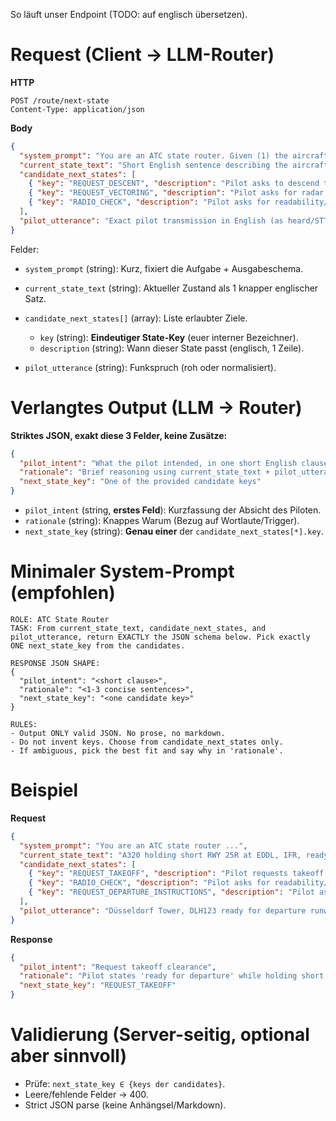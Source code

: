 So läuft unser Endpoint (TODO: auf englisch übersetzen).

# Request (Client → LLM-Router)

**HTTP**

```
POST /route/next-state
Content-Type: application/json
```

**Body**

```json
{
  "system_prompt": "You are an ATC state router. Given (1) the aircraft's current operational context, (2) a set of possible next states with short applicability notes, and (3) the pilot's transmission, choose exactly ONE next_state_key from the provided candidates. Respond ONLY in the specified JSON schema.",
  "current_state_text": "Short English sentence describing the aircraft's current situation.",
  "candidate_next_states": [
    { "key": "REQUEST_DESCENT", "description": "Pilot asks to descend to a lower FL/altitude." },
    { "key": "REQUEST_VECTORING", "description": "Pilot asks for radar vectors." },
    { "key": "RADIO_CHECK", "description": "Pilot asks for readability/strength check." }
  ],
  "pilot_utterance": "Exact pilot transmission in English (as heard/STT)."
}
```

Felder:

* `system_prompt` (string): Kurz, fixiert die Aufgabe + Ausgabeschema.
* `current_state_text` (string): Aktueller Zustand als 1 knapper englischer Satz.
* `candidate_next_states[]` (array): Liste erlaubter Ziele.

    * `key` (string): **Eindeutiger State-Key** (euer interner Bezeichner).
    * `description` (string): Wann dieser State passt (englisch, 1 Zeile).
* `pilot_utterance` (string): Funkspruch (roh oder normalisiert).

# Verlangtes Output (LLM → Router)

**Striktes JSON, exakt diese 3 Felder, keine Zusätze:**

```json
{
  "pilot_intent": "What the pilot intended, in one short English clause.",
  "rationale": "Brief reasoning using current_state_text + pilot_utterance + matching candidate description(s).",
  "next_state_key": "One of the provided candidate keys"
}
```

* `pilot_intent` (string, **erstes Feld**): Kurzfassung der Absicht des Piloten.
* `rationale` (string): Knappes Warum (Bezug auf Wortlaute/Trigger).
* `next_state_key` (string): **Genau einer** der `candidate_next_states[*].key`.

# Minimaler System-Prompt (empfohlen)

```
ROLE: ATC State Router
TASK: From current_state_text, candidate_next_states, and pilot_utterance, return EXACTLY the JSON schema below. Pick exactly ONE next_state_key from the candidates.

RESPONSE JSON SHAPE:
{
  "pilot_intent": "<short clause>",
  "rationale": "<1-3 concise sentences>",
  "next_state_key": "<one candidate key>"
}

RULES:
- Output ONLY valid JSON. No prose, no markdown.
- Do not invent keys. Choose from candidate_next_states only.
- If ambiguous, pick the best fit and say why in 'rationale'.
```

# Beispiel

**Request**

```json
{
  "system_prompt": "You are an ATC state router ...",
  "current_state_text": "A320 holding short RWY 25R at EDDL, IFR, ready for departure.",
  "candidate_next_states": [
    { "key": "REQUEST_TAKEOFF", "description": "Pilot requests takeoff clearance from holding short." },
    { "key": "RADIO_CHECK", "description": "Pilot asks for readability/strength check." },
    { "key": "REQUEST_DEPARTURE_INSTRUCTIONS", "description": "Pilot asks for initial heading/altitude after departure." }
  ],
  "pilot_utterance": "Düsseldorf Tower, DLH123 ready for departure runway two five right."
}
```

**Response**

```json
{
  "pilot_intent": "Request takeoff clearance",
  "rationale": "Pilot states 'ready for departure' while holding short RWY 25R. This matches the applicability note for REQUEST_TAKEOFF and not a radio check or a request for departure instructions.",
  "next_state_key": "REQUEST_TAKEOFF"
}
```

# Validierung (Server-seitig, optional aber sinnvoll)

* Prüfe: `next_state_key ∈ {keys der candidates}`.
* Leere/fehlende Felder → 400.
* Strict JSON parse (keine Anhängsel/Markdown).
